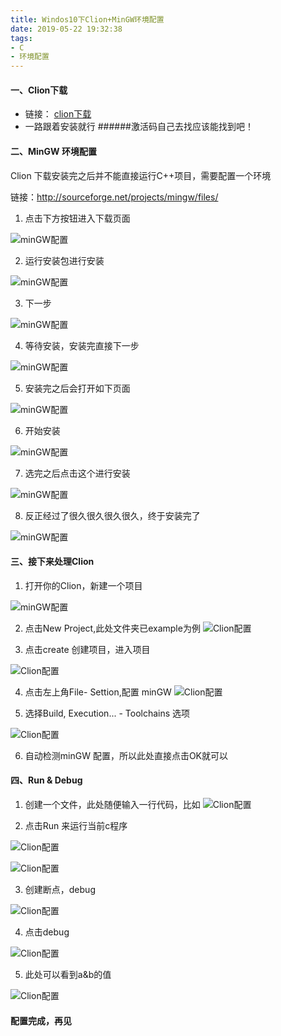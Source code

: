 ```yaml
---
title: Windos10下Clion+MinGW环境配置
date: 2019-05-22 19:32:38
tags:
- C
- 环境配置
---
```

#### 一、Clion下载
- 链接： <a href='https://www.jetbrains.com/clion/'>clion下载</a>
- 一路跟着安装就行
######激活码自己去找应该能找到吧！
 

#### 二、MinGW 环境配置
Clion 下载安装完之后并不能直接运行C++项目，需要配置一个环境

链接：http://sourceforge.net/projects/mingw/files/

1. 点击下方按钮进入下载页面

![minGW配置](http://liahu.cauyyl.com/minGW1.png)

2. 运行安装包进行安装


![minGW配置](http://liahu.cauyyl.com/minGW2.png)

3. 下一步


![minGW配置](http://liahu.cauyyl.com/minGW3.png)

4. 等待安装，安装完直接下一步

![minGW配置](http://liahu.cauyyl.com/minGW4.png)


5. 安装完之后会打开如下页面


![minGW配置](http://liahu.cauyyl.com/minGW5.png)

6. 开始安装


![minGW配置](http://liahu.cauyyl.com/minGW6.png)

7. 选完之后点击这个进行安装


![minGW配置](http://liahu.cauyyl.com/minGW7.png)

8. 反正经过了很久很久很久很久，终于安装完了

![minGW配置](http://liahu.cauyyl.com/minGW7.png)


#### 三、接下来处理Clion
1. 打开你的Clion，新建一个项目

![minGW配置](http://liahu.cauyyl.com/Clion2.png)

2. 点击New Project,此处文件夹已example为例
![Clion配置](http://liahu.cauyyl.com/Clion3.png)

3. 点击create 创建项目，进入项目

![Clion配置](http://liahu.cauyyl.com/Clion4.png)

4. 点击左上角File- Settion,配置 minGW
![Clion配置](http://liahu.cauyyl.com/Clion5.png)

5. 选择Build, Execution... - Toolchains 选项

![Clion配置](http://liahu.cauyyl.com/Clion6.png)

6. 自动检测minGW 配置，所以此处直接点击OK就可以

#### 四、Run & Debug

1. 创建一个文件，此处随便输入一行代码，比如
![Clion配置](http://liahu.cauyyl.com/Clion7.png)

2. 点击Run 来运行当前c程序

![Clion配置](http://liahu.cauyyl.com/Clion8.png)

![Clion配置](http://liahu.cauyyl.com/Clion9.png)

3. 创建断点，debug


![Clion配置](http://liahu.cauyyl.com/Clion10.png)

4. 点击debug

![Clion配置](http://liahu.cauyyl.com/Clion11.png)

5. 此处可以看到a&b的值

![Clion配置](http://liahu.cauyyl.com/Clion12.png)



#### 配置完成，再见